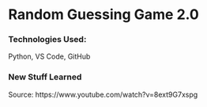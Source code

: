 # Random Guessing Game 2.0

<h3>Technologies Used: </h3>
<p>Python, VS Code, GitHub</p>

<h3>New Stuff Learned</h3>
<p></p>
<p>Source: https://www.youtube.com/watch?v=8ext9G7xspg</p>

